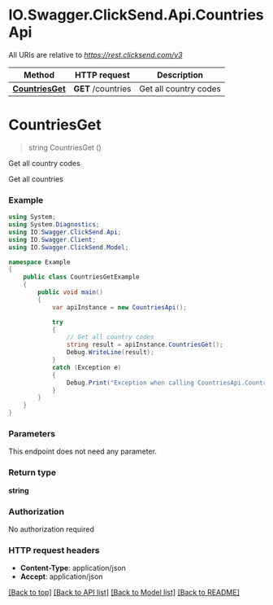 # IO.Swagger.ClickSend.Api.CountriesApi

All URIs are relative to *https://rest.clicksend.com/v3*

Method | HTTP request | Description
------------- | ------------- | -------------
[**CountriesGet**](CountriesApi.md#countriesget) | **GET** /countries | Get all country codes


<a name="countriesget"></a>
# **CountriesGet**
> string CountriesGet ()

Get all country codes

Get all countries

### Example
```csharp
using System;
using System.Diagnostics;
using IO.Swagger.ClickSend.Api;
using IO.Swagger.Client;
using IO.Swagger.ClickSend.Model;

namespace Example
{
    public class CountriesGetExample
    {
        public void main()
        {
            var apiInstance = new CountriesApi();

            try
            {
                // Get all country codes
                string result = apiInstance.CountriesGet();
                Debug.WriteLine(result);
            }
            catch (Exception e)
            {
                Debug.Print("Exception when calling CountriesApi.CountriesGet: " + e.Message );
            }
        }
    }
}
```

### Parameters
This endpoint does not need any parameter.

### Return type

**string**

### Authorization

No authorization required

### HTTP request headers

 - **Content-Type**: application/json
 - **Accept**: application/json

[[Back to top]](#) [[Back to API list]](../README.md#documentation-for-api-endpoints) [[Back to Model list]](../README.md#documentation-for-models) [[Back to README]](../README.md)

